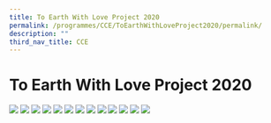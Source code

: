 ```yaml
---
title: To Earth With Love Project 2020
permalink: /programmes/CCE/ToEarthWithLoveProject2020/permalink/
description: ""
third_nav_title: CCE
---
```

To Earth With Love Project 2020
===============================

![](/images/Website%201.jpeg)
![](/images/Website%2010.jpeg)
![](/images/Website%203.jpeg)
![](/images/Website%204.jpeg)
![](/images/Website%205.jpeg)
![](/images/Website%206.jpeg)
![](/images/Website%207.jpeg)
![](/images/Website%208.jpeg)
![](/images/Website%209.jpeg)
![](/images/Website%2010.jpeg)
![](/images/Website%2011.jpeg)
![](/images/Website%2012.jpeg)
![](/images/Website%2013.jpeg)